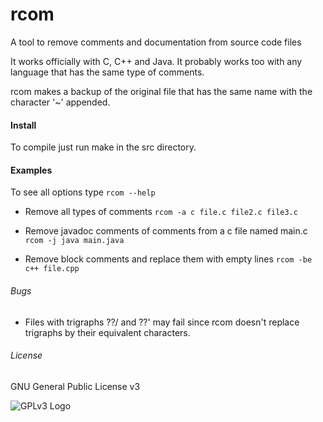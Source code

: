 # rcom
A tool to remove comments and documentation from source code files

It works officially with C, C++ and Java. It probably works too with any language that has the same type of comments.

rcom makes a backup of the original file that has the same name with the character '~' appended.

#### Install

To compile just run make in the src directory.

#### Examples

To see all options type ```rcom --help```

* Remove all types of comments 
```rcom -a c file.c file2.c file3.c```

* Remove javadoc comments of comments from a c file named main.c 
```rcom -j java main.java```

* Remove block comments and replace them with empty lines
```rcom -be c++ file.cpp```


###### Bugs

* Files with trigraphs ??/ and ??' may fail since rcom doesn't replace trigraphs by their equivalent characters.


###### License

GNU General Public License v3

![GPLv3 Logo](http://www.gnu.org/graphics/gplv3-127x51.png "GPLv3 Logo")